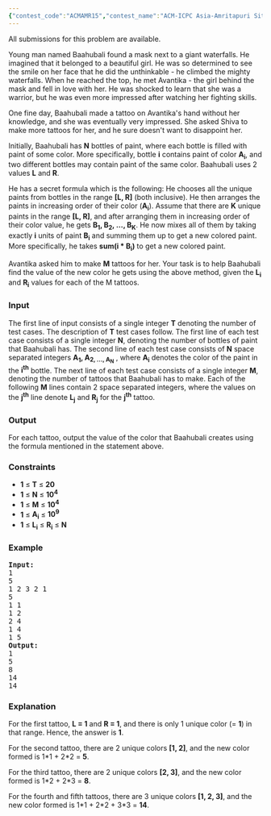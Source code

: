 ```yaml
---
{"contest_code":"ACMAMR15","contest_name":"ACM-ICPC Asia-Amritapuri Site, First Round - Online Contest 2015","problem_code":"AMR15E","problem_name":"Avantika","languages_supported":{"0":"ADA","1":"ASM","2":"BASH","3":"BF","4":"C","5":"C99 strict","6":"CAML","7":"CLOJ","8":"CLPS","9":"CPP 4.3.2","10":"CPP 4.9.2","11":"CPP14","12":"CS2","13":"D","14":"ERL","15":"FORT","16":"FS","17":"GO","18":"HASK","19":"ICK","20":"ICON","21":"JAVA","22":"JS","23":"LISP clisp","24":"LISP sbcl","25":"LUA","26":"NEM","27":"NICE","28":"NODEJS","29":"PAS fpc","30":"PAS gpc","31":"PERL","32":"PERL6","33":"PHP","34":"PIKE","35":"PRLG","36":"PYPY","37":"PYTH","38":"PYTH 3.4","39":"RUBY","40":"SCALA","41":"SCM chicken","42":"SCM guile","43":"SCM qobi","44":"ST","45":"TCL","46":"TEXT","47":"WSPC"},"max_timelimit":"6 - 20","source_sizelimit":50000,"problem_author":"suh_ash2008","problem_tester":null,"date_added":"7-10-2015","tags":{"0":"acmamr15","1":"maths","2":"medium","3":"offline","4":"segment","5":"suh_ash2008"},"editorial_url":"http://discuss.codechef.com/problems/AMR15E","time":{"view_start_date":1444563000,"submit_start_date":1444563000,"visible_start_date":1453401000,"end_date":1444574100},"layout":"problem"}
---
```

<span class="solution-visible-txt">All submissions for this problem are available.</span><p>Young man named Baahubali found a mask next to a giant waterfalls. He imagined that it belonged to a beautiful girl. He was so determined to see the smile on her face that he did the unthinkable - he climbed the mighty waterfalls. When he reached the top, he met Avantika - the girl behind the mask and fell in love with her. He was shocked to learn that she was a warrior, but he was even more impressed after watching her fighting skills.</p>
<p>One fine day, Baahubali made a tattoo on Avantika's hand without her knowledge, and she was eventually very impressed. She asked Shiva to make more tattoos for her, and he sure doesn't want to disappoint her.</p>
<p>Initially, Baahubali has <b>N</b> bottles of paint, where each bottle is filled with paint of some color. More specifically, bottle <b>i</b> contains paint of color <b>A<sub>i</sub></b>, and two different bottles may contain paint of the same color. Baahubali uses 2 values <b>L</b> and <b>R</b>.</p>
<p>He has a secret formula which is the following: He chooses all the unique paints from bottles in the range <b>[L, R]</b> (both inclusive). He then arranges the paints in increasing order of their color (<b>A<sub>i</sub></b>). Assume that there are <b>K</b> unique paints in the range <b>[L, R]</b>, and after arranging them in increasing order of their color value, he gets <b>B<sub>1</sub>, B<sub>2</sub>, ..., B<sub>K</sub></b>. He now mixes all of them by taking exactly <b>i</b> units of paint <b>B<sub>i</sub></b> and summing them up to get a new colored paint. More specifically, he takes <b>sum(i * B<sub>i</sub>)</b> to get a new colored paint.</p>
<p>Avantika asked him to make <b>M</b> tattoos for her. Your task is to help Baahubali find the value of the new color he gets using the above method, given the <b>L<sub>i</sub></b> and <b>R<sub>i</sub></b> values for each of the M tattoos.</p>

<h3>Input</h3>
<p>The first line of input consists of a single integer <b>T</b> denoting the number of test cases. The description of <b>T</b> test cases follow. The first line of each test case consists of a single integer <b>N</b>, denoting the number of bottles of paint that Baahubali has. The second line of each test case consists of <b>N</b> space separated integers <b>A<sub>1</sub>, A<sub>2, ..., A<sub>N</sub></sub></b> , where <b>A<sub>i</sub></b> denotes the color of the paint in the <b>i<sup>th</sup></b> bottle. The next line of each test case consists of a single integer <b>M</b>, denoting the number of tattoos that Baahubali has to make. Each of the following <b>M</b> lines contain 2 space separated integers, where the values on the <b>j<sup>th</sup></b> line denote <b>L<sub>j</sub></b> and <b>R<sub>j</sub></b> for the <b>j<sup>th</sup></b> tattoo.</p>

<h3>Output</h3>
<p>For each tattoo, output the value of the color that Baahubali creates using the formula mentioned in the statement above.</p>

<h3>Constraints</h3>
<ul>
<li><b>1</b> ≤ <b>T</b> ≤ <b>20</b></li>
<li><b>1</b> ≤ <b>N</b> ≤ <b>10<sup>4</sup></b></li>
<li><b>1</b> ≤ <b>M</b> ≤ <b>10<sup>4</sup></b></li>
<li><b>1</b> ≤ <b>A<sub>i</sub></b> ≤ <b>10<sup>9</sup></b></li>
<li><b>1</b> ≤ <b>L<sub>i</sub></b> ≤ <b>R<sub>i</sub></b> ≤ <b>N</b></li>
</ul>

<h3>Example</h3>
<pre><b>Input:</b>
1
5
1 2 3 2 1
5
1 1
1 2
2 4
1 4
1 5
<b>Output:</b>
1
5
8
14
14
</pre>
<h3>Explanation</h3>
<p>For the first tattoo, <b>L = 1</b> and <b>R = 1</b>, and there is only 1 unique color (= <b>1</b>) in that range. Hence, the answer is <b>1</b>.</p>
<p>For the second tattoo, there are 2 unique colors <b>[1, 2]</b>, and the new color formed is 1*1 + 2*2 = <b>5</b>.</p>
<p>For the third tattoo, there are 2 unique colors <b>[2, 3]</b>, and the new color formed is 1*2 + 2*3 = <b>8</b>.</p>
<p>For the fourth and fifth tattoos, there are 3 unique colors <b>[1, 2, 3]</b>, and the new color formed is 1*1 + 2*2 + 3*3 = <b>14</b>.</p>
